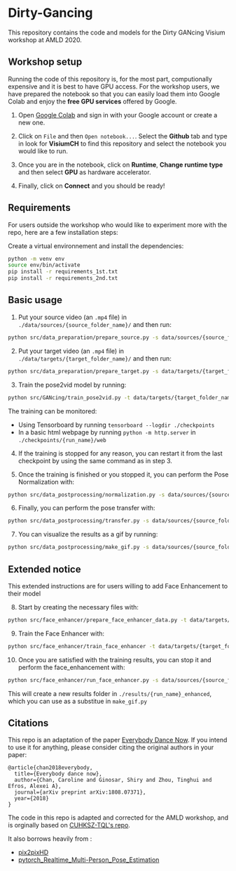 # Dirty-Gancing
This repository contains the code and models for the Dirty GANcing Visium workshop at AMLD 2020.

## Workshop setup

Running the code of this repository is, for the most part, computionally expensive and it is best to have GPU access. For the workshop users, we have prepared the notebook so that you can easily load them into Google Colab and enjoy the **free GPU services** offered by Google.

1) Open [Google Colab](https://colab.research.google.com/) and sign in with your Google account or create a new one.

2) Click on `File` and then `Open notebook...`. Select the **Github** tab and type in look for **VisiumCH** to find this repository and select the notebook you would like to run.

3) Once you are in the notebook, click on **Runtime**, **Change runtime type** and then select **GPU** as hardware accelerator.

4) Finally, click on **Connect** and you should be ready!


## Requirements
For users outside the workshop who would like to experiment more with the repo, here are a few installation steps:

Create a virtual environnement and install the dependencies:
```bash
python -m venv env
source env/bin/activate
pip install -r requirements_1st.txt
pip install -r requirements_2nd.txt
```

## Basic usage

1)  Put your source video (an `.mp4` file) in `./data/sources/{source_folder_name}/` 
and then run:
```bash
python src/data_preparation/prepare_source.py -s data/sources/{source_folder_name}
```
2) Put your target video (an `.mp4` file) in `./data/targets/{target_folder_name}/` 
and then run: 
```bash
python src/data_preparation/prepare_target.py -s data/targets/{target_folder_name}
```

3) Train the pose2vid model by running:
```bash
python src/GANcing/train_pose2vid.py -t data/targets/{target_folder_name} -r {run_name}
```
The training can be monitored:
* Using Tensorboard by running `tensorboard --logdir ./checkpoints`
* In a basic html webpage by running `python -m http.server` in `./checkpoints/{run_name}/web`

4) If the training is stopped for any reason, you can restart it from the last
checkpoint by using the same command as in step 3.

5) Once the training is finished or you stopped it, you can perform the Pose Normalization with:
```bash
python src/data_postprocessing/normalization.py -s data/sources/{source_folder_name} -t data/targets/{target_folder_name}
```

6) Finally, you can perform the pose transfer with:
```bash
python src/data_postprocessing/transfer.py -s data/sources/{source_folder_name} -r {run_name}
```

7) You can visualize the results as a gif by running:
```bash
python src/data_postprocessing/make_gif.py -s data/sources/{source_folder_name} -r results/{run_name}
```

## Extended notice

This extended instructions are for users willing to add Face Enhancement to their model

8) Start by creating the necessary files with:
```bash
python src/face_enhancer/prepare_face_enhancer_data.py -t data/targets/{target_folder_name} -r {run_name}
```

9) Train the Face Enhancer with:
```bash
python src/face_enhancer/train_face_enhancer -t data/targets/{target_folder_name} -r {run_name}
```

10) Once you are satisfied with the training results, you can stop it and perform the face_enhancement with:
```bash
python src/face_enhancer/run_face_enhancer.py -s data/sources/{source_folder_name} -t data/targets/{target_folder_name} -r {run_name}
```
This will create a new results folder in `./results/{run_name}_enhanced`, which you can use as a substitue in `make_gif.py`

## Citations

This repo is an adaptation of the paper [Everybody Dance Now](https://arxiv.org/pdf/1808.07371.pdf). If you intend to use it for anything, please consider citing the original authors in your paper:

```
@article{chan2018everybody,
  title={Everybody dance now},
  author={Chan, Caroline and Ginosar, Shiry and Zhou, Tinghui and Efros, Alexei A},
  journal={arXiv preprint arXiv:1808.07371},
  year={2018}
}
```

The code in this repo is adapted and corrected for the AMLD workshop, and is orginally based on [CUHKSZ-TQL's repo](https://github.com/CUHKSZ-TQL/EverybodyDanceNow_reproduce_pytorch). 

It also borrows heavily from :
* [pix2pixHD](https://github.com/NVIDIA/pix2pixHD) 
* [pytorch_Realtime_Multi-Person_Pose_Estimation](https://github.com/last-one/Pytorch_Realtime_Multi-Person_Pose_Estimation)
